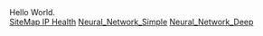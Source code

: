 <!DOCTYPE html>
<HTML lang="en">
	<HEAD>
		<TITLE>raaronshaw.github.io</TITLE>
	</HEAD>
		<BODY>
			Hello World.<br>
			<!--<A HREF="Fabrication_Slide/Fabrication.html">Testing WebGL with slide concept</A><br>-->
			<A HREF="SiteMap_Health/index.html">SiteMap IP Health</A>
			<A HREF="Neural_Network_Simple/index.html">Neural_Network_Simple</A>
			<A HREF="Neural_Network_Deep/index.html">Neural_Network_Deep</A>
		</BODY>
</HTML>


